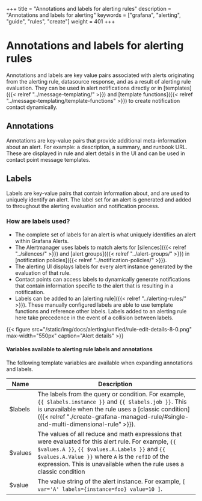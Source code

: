 +++
title = "Annotations and labels for alerting rules"
description = "Annotations and labels for alerting"
keywords = ["grafana", "alerting", "guide", "rules", "create"]
weight = 401
+++

# Annotations and labels for alerting rules

Annotations and labels are key value pairs associated with alerts originating from the alerting rule, datasource response, and as a result of alerting rule evaluation. They can be used in alert notifications directly or in [templates]({{< relref "../message-templating/" >}}) and [template functions]({{< relref "../message-templating/template-functions" >}}) to create notification contact dynamically.

## Annotations

Annotations are key-value pairs that provide additional meta-information about an alert. For example: a description, a summary, and runbook URL. These are displayed in rule and alert details in the UI and can be used in contact point message templates.

## Labels

Labels are key-value pairs that contain information about, and are used to uniquely identify an alert. The label set for an alert is generated and added to throughout the alerting evaluation and notification process.

### How are labels used?

- The complete set of labels for an alert is what uniquely identifies an alert within Grafana Alerts.
- The Alertmanager uses labels to match alerts for [silences]({{< relref "../silences/" >}}) and [alert groups]({{< relref "../alert-groups/" >}}) in [notification policies]({{< relref "../notification-policies/" >}}).
- The alerting UI displays labels for every alert instance generated by the evaluation of that rule.
- Contact points can access labels to dynamically generate notifications that contain information specific to the alert that is resulting in a notification.
- Labels can be added to an [alerting rule]({{< relref "../alerting-rules/" >}}). These manually configured labels are able to use template functions and reference other labels. Labels added to an alerting rule here take precedence in the event of a collision between labels.

{{< figure src="/static/img/docs/alerting/unified/rule-edit-details-8-0.png" max-width="550px" caption="Alert details" >}}

#### Variables available to alerting rule labels and annotations

The following template variables are available when expanding annotations and labels.

| Name    | Description                                                                                                                                                                                                                                                                        |
| ------- | ---------------------------------------------------------------------------------------------------------------------------------------------------------------------------------------------------------------------------------------------------------------------------------- |
| $labels | The labels from the query or condition. For example, `{{ $labels.instance }}` and `{{ $labels.job }}`. This is unavailable when the rule uses a [classic condition]({{< relref "./create-grafana-managed-rule/#single-and-multi-dimensional-rule" >}}).                            |
| $values | The values of all reduce and math expressions that were evaluated for this alert rule. For example, `{{ $values.A }}`, `{{ $values.A.Labels }}` and `{{ $values.A.Value }}` where `A` is the `refID` of the expression. This is unavailable when the rule uses a classic condition |
| $value  | The value string of the alert instance. For example, `[ var='A' labels={instance=foo} value=10 ]`.                                                                                                                                                                                 |

